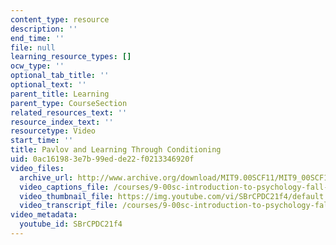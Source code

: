 ```yaml
---
content_type: resource
description: ''
end_time: ''
file: null
learning_resource_types: []
ocw_type: ''
optional_tab_title: ''
optional_text: ''
parent_title: Learning
parent_type: CourseSection
related_resources_text: ''
resource_index_text: ''
resourcetype: Video
start_time: ''
title: Pavlov and Learning Through Conditioning
uid: 0ac16198-3e7b-99ed-de22-f0213346920f
video_files:
  archive_url: http://www.archive.org/download/MIT9.00SCF11/MIT9_00SCF11_lec09_300k.mp4
  video_captions_file: /courses/9-00sc-introduction-to-psychology-fall-2011/a237bc895a575984a1ae77d38c5278da_SBrCPDC21f4.vtt
  video_thumbnail_file: https://img.youtube.com/vi/SBrCPDC21f4/default.jpg
  video_transcript_file: /courses/9-00sc-introduction-to-psychology-fall-2011/5fe9a5f482c7790266bafd18126c47fa_SBrCPDC21f4.pdf
video_metadata:
  youtube_id: SBrCPDC21f4
---
```

